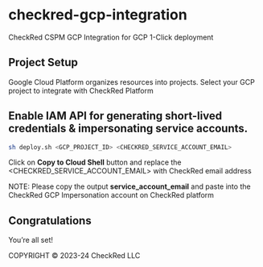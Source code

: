 # checkred-gcp-integration
CheckRed CSPM GCP Integration for GCP 1-Click deployment 

## Project Setup

Google Cloud Platform organizes resources into projects. Select your GCP project to integrate with CheckRed Platform

## Enable IAM API for generating short-lived credentials & impersonating service accounts. 
```bash
sh deploy.sh <GCP_PROJECT_ID> <CHECKRED_SERVICE_ACCOUNT_EMAIL>
```

Click on **Copy to Cloud Shell** <walkthrough-cloud-shell-icon></walkthrough-cloud-shell-icon> button and replace the <CHECKRED_SERVICE_ACCOUNT_EMAIL> with CheckRed email address 


NOTE: Please copy the output **service_account_email** and paste into the CheckRed GCP Impersonation account on CheckRed platform

## Congratulations

<walkthrough-conclusion-trophy></walkthrough-conclusion-trophy>

You’re all set!

<walkthrough-footnote>COPYRIGHT © 2023-24 CheckRed LLC</walkthrough-footnote>
